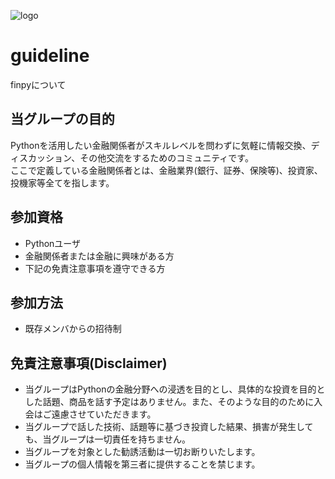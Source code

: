 ![logo](https://github.com/fin-py/logo/blob/master/finpy_background_200x200.png)

# guideline
finpyについて

## 当グループの目的  
Pythonを活用したい金融関係者がスキルレベルを問わずに気軽に情報交換、ディスカッション、その他交流をするためのコミュニティです。  
ここで定義している金融関係者とは、金融業界(銀行、証券、保険等)、投資家、投機家等全てを指します。  

## 参加資格  
* Pythonユーザ
* 金融関係者または金融に興味がある方
* 下記の免責注意事項を遵守できる方

## 参加方法  
* 既存メンバからの招待制  

## 免責注意事項(Disclaimer)
* 当グループはPythonの金融分野への浸透を目的とし、具体的な投資を目的とした話題、商品を話す予定はありません。また、そのような目的のために入会はご遠慮させていただきます。  
* 当グループで話した技術、話題等に基づき投資した結果、損害が発生しても、当グループは一切責任を持ちません。
* 当グループを対象とした勧誘活動は一切お断りいたします。  
* 当グループの個人情報を第三者に提供することを禁じます。

